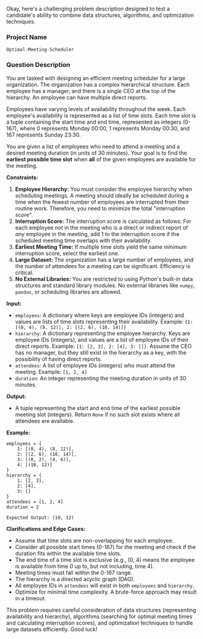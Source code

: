 Okay, here's a challenging problem description designed to test a candidate's ability to combine data structures, algorithms, and optimization techniques.

### Project Name

```
Optimal-Meeting-Scheduler
```

### Question Description

You are tasked with designing an efficient meeting scheduler for a large organization. The organization has a complex hierarchical structure. Each employee has a manager, and there is a single CEO at the top of the hierarchy. An employee can have multiple direct reports.

Employees have varying levels of availability throughout the week. Each employee's availability is represented as a list of time slots. Each time slot is a tuple containing the start time and end time, represented as integers (0-167), where 0 represents Monday 00:00, 1 represents Monday 00:30, and 167 represents Sunday 23:30.

You are given a list of employees who need to attend a meeting and a desired meeting duration (in units of 30 minutes). Your goal is to find the **earliest possible time slot** when **all** of the given employees are available for the meeting.

**Constraints:**

1.  **Employee Hierarchy:** You must consider the employee hierarchy when scheduling meetings. A meeting should ideally be scheduled during a time when the fewest number of employees are interrupted from their routine work. Therefore, you need to minimize the total "interruption score".
2.  **Interruption Score:** The interruption score is calculated as follows: For each employee *not* in the meeting who is a direct or indirect report of *any* employee in the meeting, add 1 to the interruption score if the scheduled meeting time overlaps with their availability.
3.  **Earliest Meeting Time:** If multiple time slots yield the same minimum interruption score, select the earliest one.
4.  **Large Dataset:** The organization has a large number of employees, and the number of attendees for a meeting can be significant. Efficiency is critical.
5.  **No External Libraries:** You are restricted to using Python's built-in data structures and standard library modules. No external libraries like `numpy`, `pandas`, or scheduling libraries are allowed.

**Input:**

*   `employees`: A dictionary where keys are employee IDs (integers) and values are lists of time slots representing their availability. Example: `{1: [(0, 4), (8, 12)], 2: [(2, 6), (10, 14)]}`
*   `hierarchy`: A dictionary representing the employee hierarchy. Keys are employee IDs (integers), and values are a list of employee IDs of their direct reports. Example: `{1: [2, 3], 2: [4], 3: []}`. Assume the CEO has no manager, but they still exist in the hierarchy as a key, with the possibility of having direct reports.
*   `attendees`: A list of employee IDs (integers) who must attend the meeting. Example: `[1, 2, 4]`
*   `duration`: An integer representing the meeting duration in units of 30 minutes.

**Output:**

*   A tuple representing the start and end time of the earliest possible meeting slot (integers). Return `None` if no such slot exists where all attendees are available.

**Example:**

```
employees = {
    1: [(0, 4), (8, 12)],
    2: [(2, 6), (10, 14)],
    3: [(0, 2), (4, 6)],
    4: [(10, 12)]
}
hierarchy = {
    1: [2, 3],
    2: [4],
    3: []
}
attendees = [1, 2, 4]
duration = 2

Expected Output: (10, 12)
```

**Clarifications and Edge Cases:**

*   Assume that time slots are non-overlapping for each employee.
*   Consider all possible start times (0-167) for the meeting and check if the duration fits within the available time slots.
*   The end time of a time slot is exclusive (e.g., (0, 4) means the employee is available from time 0 up to, but not including, time 4).
*   Meeting times must fall within the 0-167 range.
*   The hierarchy is a directed acyclic graph (DAG).
*   All employee IDs in `attendees` will exist in both `employees` and `hierarchy`.
*   Optimize for minimal time complexity. A brute-force approach may result in a timeout.

This problem requires careful consideration of data structures (representing availability and hierarchy), algorithms (searching for optimal meeting times and calculating interruption scores), and optimization techniques to handle large datasets efficiently. Good luck!
